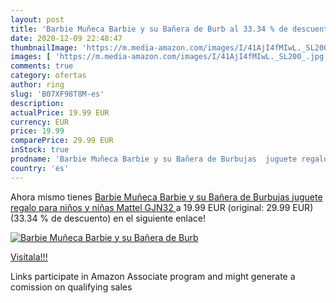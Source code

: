 ```yaml
---
layout: post
title: 'Barbie Muñeca Barbie y su Bañera de Burb al 33.34 % de descuento'
date: 2020-12-09 22:48:47
thumbnailImage: 'https://m.media-amazon.com/images/I/41AjI4fMIwL._SL200_.jpg'
images: [ 'https://m.media-amazon.com/images/I/41AjI4fMIwL._SL200_.jpg' ]
comments: true
category: ofertas
author: ring
slug: 'B07XF98T8M-es'
description:
actualPrice: 19.99 EUR
currency: EUR
price: 19.99
comparePrice: 29.99 EUR
inStock: true
prodname: 'Barbie Muñeca Barbie y su Bañera de Burbujas  juguete regalo para niños y niñas  Mattel GJN32 '
country: 'es'
---
```


Ahora mismo tienes [Barbie Muñeca Barbie y su Bañera de Burbujas  juguete regalo para niños y niñas  Mattel GJN32 ](https://www.amazon.es/dp/B07XF98T8M/?tag=tolees-21) a 19.99 EUR (original: 29.99 EUR) (33.34 %  de descuento) en el siguiente enlace!

[![Barbie Muñeca Barbie y su Bañera de Burb](https://m.media-amazon.com/images/I/41AjI4fMIwL._SL200_.jpg)](https://www.amazon.es/dp/B07XF98T8M/?tag=tolees-21)

[Visítala!!!](https://www.amazon.es/dp/B07XF98T8M/?tag=tolees-21)

Links participate in Amazon Associate program and might generate a comission on qualifying sales

